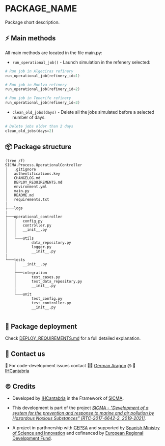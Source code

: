 # PACKAGE_NAME
Package short description.

## :zap: Main methods
All main methods are located in the file main.py:
* `run_operational_job()` - Launch simulation in the refenery selected:
```python
# Run job in Algeciras refinery
run_operational_job(refinery_id=1)

# Run job in Huelva refinery
run_operational_job(refinery_id=2)

# Run job in Tenerife refinery
run_operational_job(refinery_id=3)
```
* `clean_old_jobs(days)` - Delete all the jobs simulated before a selected number of days.
```python
# Delete jobs older than 2 days 
clean_old_jobs(days=2)
```

## :package: Package structure
````
(tree /f)
SICMA.Process.OperationalController
│   .gitignore
│   authentifications.key
│   CHANGELOG.md
│   DEPLOY_REQUIREMENTS.md
│   environment.yml
│   main.py
│   README.md
│   requirements.txt
|
├───logs
|
├───operational_controller
│   │   config.py
│   │   controller.py
│   │   __init__.py
│   │
│   └───utils
│           data_repository.py
│           logger.py
│           __init__.py
|
└───tests
    │   __init__.py
    │
    ├───integration
    │       test_cases.py
    │       test_data_repository.py
    │       __init__.py
    |
    └───unit
            test_config.py
            test_controller.py
            __init__.py
            
````

## :rocket: Package deployment
Check [DEPLOY_REQUIREMENTS.md](https://github.com/IHCantabria/SICMA.Process.OperationalController/blob/main/DEPLOY_REQUIREMENTS.md) for a full detailed explanation.

## :incoming_envelope: Contact us

:snake: For code-development issues contact :man_technologist: [German Aragon](https://ihcantabria.com/en/directorio-personal/investigador/german-aragon/) @ :office: [IHCantabria](https://github.com/IHCantabria)


## :copyright: Credits

*  Developed by [IHCantabria](https://github.com/IHCantabria) in the Framework of [SICMA](https://sicma.ihcantabria.es/en/).

* This development is part of the project *[SICMA - "Development of a system for the prevention and response to marine and air pollution by Hazardous Noxious Substances" [RTC-2017-6642-2, 2019-2021]](https://sicma.ihcantabria.es/en/).*

* A project in parthnership with [CEPSA](https://www.cepsa.com/en) and supported by [Spanish Ministry of Science and Innovation](https://www.ciencia.gob.es/portal/site/MICINN?lang_choosen=en) and cofinanced by [European Regional Development Fund](https://ec.europa.eu/regional_policy/en/funding/erdf/).

